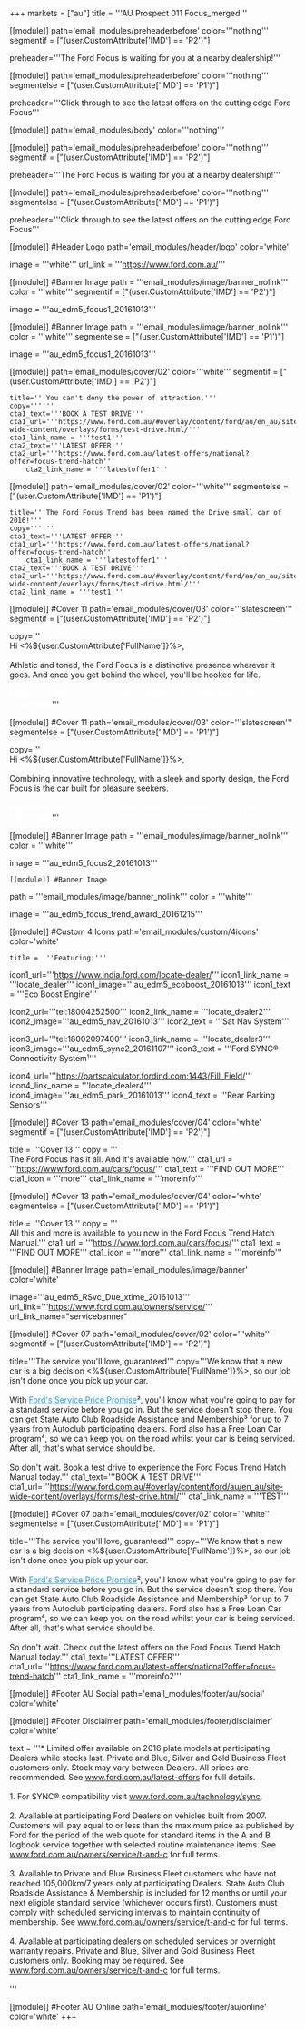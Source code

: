 +++
markets = ["au"]
title = '''AU Prospect 011 Focus_merged'''

[[module]]
path='email_modules/preheaderbefore'
color='''nothing'''
segmentif = ["(user.CustomAttribute['IMD'] == 'P2')"]

   preheader='''The Ford Focus is waiting for you at a nearby dealership!'''

[[module]]
path='email_modules/preheaderbefore'
color='''nothing'''
segmentelse = ["(user.CustomAttribute['IMD'] == 'P1')"]

   preheader='''Click through to see the latest offers on the cutting edge Ford Focus'''

[[module]]
path='email_modules/body'
color='''nothing'''

[[module]]
path='email_modules/preheaderbefore'
color='''nothing'''
segmentif = ["(user.CustomAttribute['IMD'] == 'P2')"]

   preheader='''The Ford Focus is waiting for you at a nearby dealership!'''

[[module]]
path='email_modules/preheaderbefore'
color='''nothing'''
segmentelse = ["(user.CustomAttribute['IMD'] == 'P1')"]

   preheader='''Click through to see the latest offers on the cutting edge Ford Focus'''

[[module]] #Header Logo
path='email_modules/header/logo'
color='white'

  image = '''white'''
  url_link = '''https://www.ford.com.au/'''

[[module]] #Banner Image
path = '''email_modules/image/banner_nolink'''
color = '''white'''
segmentif = ["(user.CustomAttribute['IMD'] == 'P2')"]

  image = '''au_edm5_focus1_20161013'''

[[module]] #Banner Image
path = '''email_modules/image/banner_nolink'''
color = '''white'''
segmentelse = ["(user.CustomAttribute['IMD'] == 'P1')"]

  image = '''au_edm5_focus1_20161013'''

[[module]]
path='email_modules/cover/02'
color='''white'''
segmentif = ["(user.CustomAttribute['IMD'] == 'P2')"]

    title='''You can't deny the power of attraction.'''
    copy=''''''
    cta1_text='''BOOK A TEST DRIVE'''
    cta1_url='''https://www.ford.com.au/#overlay/content/ford/au/en_au/site-wide-content/overlays/forms/test-drive.html/'''
  	cta1_link_name = '''test1'''
    cta2_text='''LATEST OFFER'''
    cta2_url='''https://www.ford.com.au/latest-offers/national?offer=focus-trend-hatch'''
		cta2_link_name = '''latestoffer1'''

[[module]]
path='email_modules/cover/02'
color='''white'''
segmentelse = ["(user.CustomAttribute['IMD'] == 'P1')"]

    title='''The Ford Focus Trend has been named the Drive small car of 2016!'''
    copy=''''''
    cta1_text='''LATEST OFFER'''
    cta1_url='''https://www.ford.com.au/latest-offers/national?offer=focus-trend-hatch'''
		cta1_link_name = '''latestoffer1'''
    cta2_text='''BOOK A TEST DRIVE'''
    cta2_url='''https://www.ford.com.au/#overlay/content/ford/au/en_au/site-wide-content/overlays/forms/test-drive.html/'''
  	cta2_link_name = '''test1'''

[[module]] #Cover 11
path='email_modules/cover/03'
color='''slatescreen'''
segmentif = ["(user.CustomAttribute['IMD'] == 'P2')"]

  copy='''<br />Hi <%${user.CustomAttribute['FullName']}%>,  <br /><br />
	Athletic and toned, the Ford Focus is a distinctive presence wherever it goes. And once you get behind the wheel, you'll be hooked for life. </span><br /><br /><span style="font-size:16px; color:#FFFFFF; font-family:Arial, Helvetica, sans-serif ;">Right now, the Ford Focus Trend Hatch is available at $21,590* Driveaway</span>'''

[[module]] #Cover 11
path='email_modules/cover/03'
color='''slatescreen'''
segmentelse = ["(user.CustomAttribute['IMD'] == 'P1')"]

  copy='''<br />Hi <%${user.CustomAttribute['FullName']}%>,  <br /><br />
	Combining innovative technology, with a sleek and sporty design, the Ford Focus is the car built for pleasure seekers.</span><br /><br /><span style="font-size:16px; color:#FFFFFF; font-family:Arial, Helvetica, sans-serif ;">Right now, the Ford Focus Trend Hatch is available at $21,590* Driveaway</span>'''

  [[module]] #Banner Image
path = '''email_modules/image/banner_nolink'''
color = '''white'''

  image = '''au_edm5_focus2_20161013'''

    [[module]] #Banner Image
path = '''email_modules/image/banner_nolink'''
color = '''white'''

  image = '''au_edm5_focus_trend_award_20161215'''


[[module]] #Custom 4 Icons
path='email_modules/custom/4icons'
color='white'

	title = '''Featuring:'''
  icon1_url='''https://www.india.ford.com/locate-dealer/'''
  icon1_link_name = '''locate_dealer'''
  icon1_image='''au_edm5_ecoboost_20161013'''
  icon1_text = '''Eco Boost Engine'''

  icon2_url='''tel:18004252500'''
  icon2_link_name = '''locate_dealer2'''
  icon2_image='''au_edm5_nav_20161013'''
  icon2_text = '''Sat Nav System'''

  icon3_url='''tel:18002097400'''
  icon3_link_name = '''locate_dealer3'''
  icon3_image='''au_edm5_sync2_20161107'''
  icon3_text = '''Ford SYNC® Connectivity System&#185;'''

  icon4_url='''https://partscalculator.fordind.com:1443/Fill_Field/'''
  icon4_link_name = '''locate_dealer4'''
  icon4_image='''au_edm5_park_20161013'''
  icon4_text = '''Rear Parking Sensors'''

[[module]] #Cover 13
path='email_modules/cover/04'
color='white'
segmentif = ["(user.CustomAttribute['IMD'] == 'P2')"]

  title = '''Cover 13'''
  copy = '''<br />The Ford Focus has it all. And it's available now.'''
  cta1_url = '''https://www.ford.com.au/cars/focus/'''
  cta1_text = '''FIND OUT MORE'''
  cta1_icon = '''more'''
  cta1_link_name = '''moreinfo'''

[[module]] #Cover 13
path='email_modules/cover/04'
color='white'
segmentelse = ["(user.CustomAttribute['IMD'] == 'P1')"]

title = '''Cover 13'''
  copy = '''<br />All this and more is available to you now in the Ford Focus Trend Hatch Manual.'''
  cta1_url = '''https://www.ford.com.au/cars/focus/'''
  cta1_text = '''FIND OUT MORE'''
  cta1_icon = '''more'''
  cta1_link_name = '''moreinfo'''


[[module]] #Banner Image
path='email_modules/image/banner'
color='white'

  image='''au_edm5_RSvc_Due_xtime_20161013'''
  url_link='''https://www.ford.com.au/owners/service/'''
	url_link_name="servicebanner"

[[module]] #Cover 07
path='email_modules/cover/02'
color='''white'''
segmentif = ["(user.CustomAttribute['IMD'] == 'P2')"]

  title='''The service you'll love, guaranteed'''
  copy='''We know that a new car is a big decision <%${user.CustomAttribute['FullName']}%>, so our job isn't done once you pick up your car.<br /><br />
	With <a href="https://www.ford.com.au/owners/service/calculator?edm" name="calculator" style="text-decoration:underline; color:#2d96cd">Ford's Service Price Promise</a>&#178;, you'll know what you're going to pay for a standard service before you go in. But the service doesn't stop there. You can get State Auto Club Roadside Assistance and Membership&#179; for up to 7 years from Autoclub participating dealers. Ford also has a Free Loan Car program&#8308;, so we can keep you on the road whilst your car is being serviced. After all, that's what service should be.<br /><br />
	So don't wait. Book a test drive to experience the Ford Focus Trend Hatch Manual today.'''
  cta1_text='''BOOK A TEST DRIVE'''
  cta1_url='''https://www.ford.com.au/#overlay/content/ford/au/en_au/site-wide-content/overlays/forms/test-drive.html/'''
  cta1_link_name = '''TEST'''

[[module]] #Cover 07
path='email_modules/cover/02'
color='''white'''
segmentelse = ["(user.CustomAttribute['IMD'] == 'P1')"]

  title='''The service you'll love, guaranteed'''
  copy='''We know that a new car is a big decision <%${user.CustomAttribute['FullName']}%>, so our job isn't done once you pick up your car.<br /><br />
	With <a href="https://www.ford.com.au/owners/service/calculator?edm" name="calculator" style="text-decoration:underline; color:#2d96cd">Ford's Service Price Promise</a>&#178;, you'll know what you're going to pay for a standard service before you go in. But the service doesn't stop there. You can get State Auto Club Roadside Assistance and Membership&#179; for up to 7 years from Autoclub participating dealers. Ford also has a Free Loan Car program&#8308;, so we can keep you on the road whilst your car is being serviced. After all, that's what service should be.<br /><br />
	So don't wait. Check out the latest offers on the Ford Focus Trend Hatch Manual today.'''
  cta1_text='''LATEST OFFER'''
  cta1_url='''https://www.ford.com.au/latest-offers/national?offer=focus-trend-hatch'''
  cta1_link_name = '''moreinfo2'''


[[module]] #Footer AU Social
path='email_modules/footer/au/social'
color='white'

[[module]] #Footer Disclaimer
path='email_modules/footer/disclaimer'
color='white'

 text = '''* Limited offer available on 2016 plate models at participating Dealers while stocks last. Private and Blue, Silver and Gold Business Fleet customers only. Stock may vary between Dealers. All prices are recommended. See <a href="https://www.ford.com.au/latest-offers/" name="latest_offer2" style="text-decoration:underline; color:#91a4b1">www.ford.com.au/latest-offers</a> for full details.<br /><br />
	1. For SYNC® compatibility visit <a href="https://www.ford.com.au/technology/sync/" style="text-decoration:underline; color:#91a4b1">www.ford.com.au/technology/sync</a>.<br /><br />
	2. Available at participating Ford Dealers on vehicles built from 2007. Customers will pay equal to or less than the maximum price as published by Ford for the period of the web quote for standard items in the A and B logbook service together with selected routine maintenance items. See <a href="https://www.ford.com.au/owners/service/t-and-c/" name="term1" style="text-decoration:underline; color:#91a4b1">www.ford.com.au/owners/service/t-and-c</a> for full terms.<br /><br />
	3. Available to Private and Blue Business Fleet customers who have not reached 105,000km/7 years only at participating Dealers. State Auto Club Roadside Assistance & Membership is included for 12 months or until your next eligible standard service (whichever occurs first). Customers must comply with scheduled servicing intervals to maintain continuity of membership. See <a href="https://www.ford.com.au/owners/service/t-and-c/" name="term2" style="text-decoration:underline; color:#91a4b1">www.ford.com.au/owners/service/t-and-c</a> for full terms.<br /><br />
	4. Available at participating dealers on scheduled services or overnight warranty repairs. Private and Blue, Silver and Gold Business Fleet customers only. Booking may be required. See <a href="https://www.ford.com.au/owners/service/t-and-c/" name="term3" style="text-decoration:underline; color:#91a4b1">www.ford.com.au/owners/service/t-and-c</a> for full terms.<br /><br />'''

[[module]] #Footer AU Online
path='email_modules/footer/au/online'
color='white'
+++
